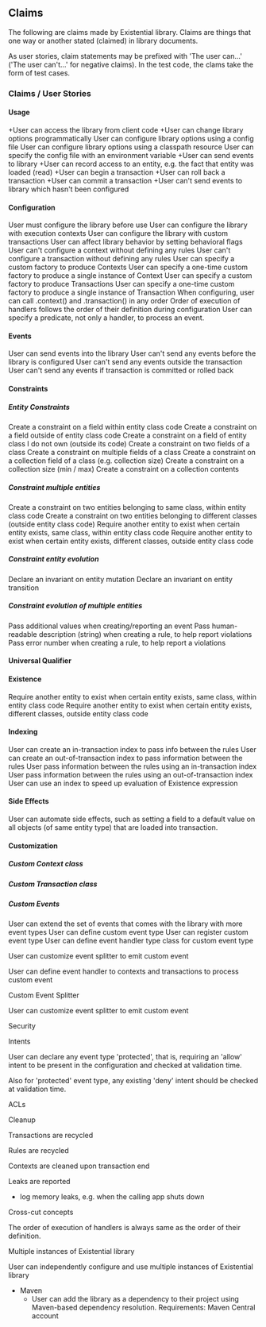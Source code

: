 ## Claims

The following are claims made by Existential library.
Claims are things that one way or another stated (claimed) in library documents.

As user stories, claim statements may be prefixed with 'The user can...' ('The user can't...' for negative claims).
In the test code, the clams take the form of test cases.

### Claims / User Stories

#### Usage

+User can access the library from client code
+User can change library options programmatically
User can configure library options using a config file
User can configure library options using a classpath resource
User can specify the config file with an environment variable
+User can send events to library
+User can record access to an entity, e.g. the fact that entity was loaded (read)
+User can begin a transaction
+User can roll back a transaction
+User can commit a transaction
+User can't send events to library which hasn't been configured

#### Configuration

User must configure the library before use
User can configure the library with execution contexts
User can configure the library with custom transactions
User can affect library behavior by setting behavioral flags
User can't configure a context without defining any rules
User can't configure a transaction without defining any rules
User can specify a custom factory to produce Contexts
User can specify a one-time custom factory to produce a single instance of Context
User can specify a custom factory to produce Transactions
User can specify a one-time custom factory to produce a single instance of Transaction
When configuring, user can call .context() and .transaction() in any order
Order of execution of handlers follows the order of their definition during configuration
User can specify a predicate, not only a handler, to process an event.

#### Events

User can send events into the library
User can't send any events before the library is configured
User can't send any events outside the transaction
User can't send any events if transaction is committed or rolled back

#### Constraints

##### Entity Constraints

Create a constraint on a field within entity class code
Create a constraint on a field outside of entity class code
Create a constraint on a field of entity class I do not own (outside its code)
Create a constraint on two fields of a class
Create a constraint on multiple fields of a class
Create a constraint on a collection field of a class (e.g. collection size)
Create a constraint on a collection size (min / max)
Create a constraint on a collection contents

##### Constraint multiple entities

Create a constraint on two entities belonging to same class, within entity class code
Create a constraint on two entities belonging to different classes (outside entity class code)
Require another entity to exist when certain entity exists, same class, within entity class code
Require another entity to exist when certain entity exists, different classes, outside entity class code

##### Constraint entity evolution
Declare an invariant on entity mutation
Declare an invariant on entity transition

##### Constraint evolution of multiple entities

Pass additional values when creating/reporting an event
Pass human-readable description (string) when creating a rule, to help report violations
Pass error number when creating a rule, to help report a violations

#### Universal Qualifier

#### Existence

Require another entity to exist when certain entity exists, same class, within entity class code
Require another entity to exist when certain entity exists, different classes, outside entity class code

#### Indexing

User can create an in-transaction index to pass info between the rules
User can create an out-of-transaction index to pass information between the rules
User pass information between the rules using an in-transaction index
User pass information between the rules using an out-of-transaction index
User can use an index to speed up evaluation of Existence expression

#### Side Effects

User can automate side effects, such as setting a field to a default value on all objects (of same entity type)
that are loaded into transaction.

#### Customization
##### Custom Context class

##### Custom Transaction class

##### Custom Events
User can extend the set of events that comes with the library with more event types
User can define custom event type
User can register custom event type
User can define event handler type class for custom event type

User can customize event splitter to emit custom event

User can define event handler to contexts and transactions to process custom event

Custom Event Splitter

User can customize event splitter to emit custom event

Security

Intents

User can declare any event type 'protected', that is, requiring an 'allow' intent to be present in the configuration and checked at validation time.

Also for 'protected' event type, any existing 'deny' intent should be checked at validation time.

ACLs

Cleanup

Transactions are recycled

Rules are recycled

Contexts are cleaned upon transaction end

Leaks are reported

- log memory leaks, e.g. when the calling app shuts down

Cross-cut concepts

The order of execution of handlers is always same as the order of their definition.

Multiple instances of Existential library

User can independently configure and use multiple instances of Existential library

- Maven
    - User can add the library as a dependency to their project using Maven-based dependency resolution. Requirements: Maven Central account
